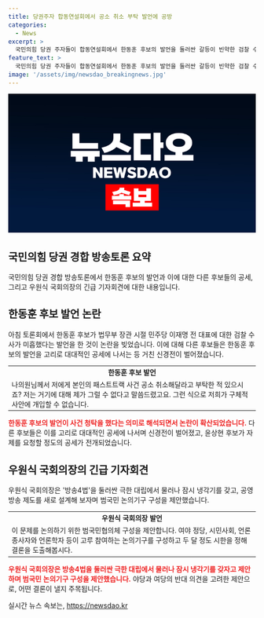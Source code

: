 ```yaml
---
title: 당권주자 합동연설회에서 공소 취소 부탁 발언에 공방
categories:
  - News
excerpt: >
  국민의힘 당권 주자들이 합동연설회에서 한동훈 후보의 발언을 둘러싼 갈등이 빈약한 검찰 수사를 지적하는 발언으로 확산됐습니다. 다른 후보들은 이를 이용해 공세를 펼치고, 우원식 국회의장은 방송4법 처리 중단을 제안했습니다. 이에 여야의 결론과 국회의 동향에 관심이 쏠리고 있습니다.
feature_text: >
  국민의힘 당권 주자들이 합동연설회에서 한동훈 후보의 발언을 둘러싼 갈등이 빈약한 검찰 수사를 지적하는 발언으로 확산됐습니다. 다른 후보들은 이를 이용해 공세를 펼치고, 우원식 국회의장은 방송4법 처리 중단을 제안했습니다. 이에 여야의 결론과 국회의 동향에 관심이 쏠리고 있습니다.
image: '/assets/img/newsdao_breakingnews.jpg'
---
```


<p><img src="/assets/img/newsdao_breakingnews.jpg" alt="ontimetimes 속보" /></p>

<h2 data-ke-size="size26">국민의힘 당권 경합 방송토론 요약</h2>

<p data-ke-size="size16">국민의힘 당권 경합 방송토론에서 한동훈 후보의 발언과 이에 대한 다른 후보들의 공세, 그리고 우원식 국회의장의 긴급 기자회견에 대한 내용입니다.</p>

<h2>한동훈 후보 발언 논란</h2>

<p data-ke-size="size16">아침 토론회에서 한동훈 후보가 법무부 장관 시절 민주당 이재명 전 대표에 대한 검찰 수사가 미흡했다는 발언을 한 것이 논란을 빚었습니다. 이에 대해 다른 후보들은 한동훈 후보의 발언을 고리로 대대적인 공세에 나서는 등 거친 신경전이 벌어졌습니다.</p>

<table>
  <tr>
    <td style="text-align: center; height: 17px;"><b>한동훈 후보 발언</b></td>
  </tr>
  <tr>
    <td>나의원님께서 저에게 본인의 패스트트랙 사건 공소 취소해달라고 부탁한 적 있으시죠? 저는 거기에 대해 제가 그럴 수 없다고 말씀드렸고요. 그런 식으로 저희가 구체적 사안에 개입할 수 없습니다.</td>
  </tr>
</table>

<p data-ke-size="size16"><b><span style="color: #ee2323;">한동훈 후보의 발언이 사건 청탁을 했다는 의미로 해석되면서 논란이 확산되었습니다.</span></b> 다른 후보들은 이를 고리로 대대적인 공세에 나서며 신경전이 벌어졌고, 윤상현 후보가 자제를 요청할 정도의 공세가 전개되었습니다.</p>

<h2>우원식 국회의장의 긴급 기자회견</h2>

<p data-ke-size="size16">우원식 국회의장은 '방송4법'을 둘러싼 극한 대립에서 물러나 잠시 냉각기를 갖고, 공영방송 제도를 새로 설계해 보자며 범국민 논의기구 구성을 제안했습니다.</p>

<table>
  <tr>
    <td style="text-align: center; height: 17px;"><b>우원식 국회의장 발언</b></td>
  </tr>
  <tr>
    <td>이 문제를 논의하기 위한 범국민협의체 구성을 제안합니다. 여야 정당, 시민사회, 언론종사자와 언론학자 등이 고루 참여하는 논의기구를 구성하고 두 달 정도 시한을 정해 결론을 도출해봅시다.</td>
  </tr>
</table>

<p data-ke-size="size16"><b><span style="color: #ee2323;">우원식 국회의장은 방송4법을 둘러싼 극한 대립에서 물러나 잠시 냉각기를 갖자고 제안하며 범국민 논의기구 구성을 제안했습니다.</span></b> 야당과 여당의 반대 의견을 고려한 제안으로, 어떤 결론이 낼지 주목됩니다.</p>
실시간 뉴스 속보는, <a href="https://newsdao.kr" rel="dofollow">https://newsdao.kr</a>


